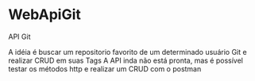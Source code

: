 # WebApiGit
API Git

A idéia é buscar um repositorio favorito de um determinado usuário Git e realizar CRUD em suas Tags
A API inda não está pronta, mas é possível testar os métodos http e realizar um CRUD com o postman
